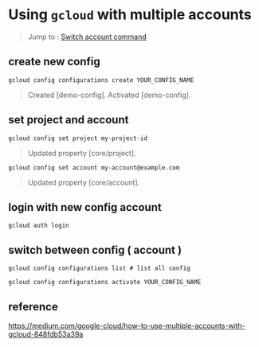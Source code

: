 # Using `gcloud` with multiple accounts


> Jump to : [Switch account command](#switch-between-config--account)

## create new config

```
gcloud config configurations create YOUR_CONFIG_NAME
```
> Created [demo-config].
> Activated [demo-config].


## set project and account

```
gcloud config set project my-project-id
```
> Updated property [core/project].

```
gcloud config set account my-account@example.com
```
> Updated property [core/account].

## login with new config account

```
gcloud auth login
```

## switch between config ( account )
```
gcloud config configurations list # list all config

gcloud config configurations activate YOUR_CONFIG_NAME
```

## reference
https://medium.com/google-cloud/how-to-use-multiple-accounts-with-gcloud-848fdb53a39a